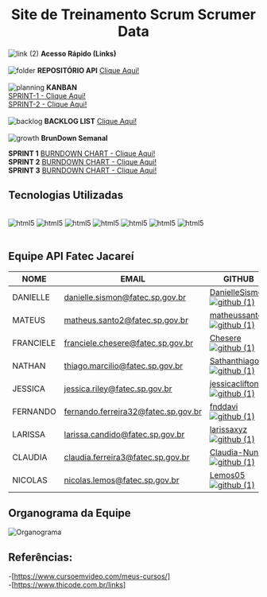 <h1 align='center'> Site de Treinamento Scrum Scrumer Data  </h1>

![link (2)](https://user-images.githubusercontent.com/104475381/235953049-06c546c1-aa57-42f2-b8db-0ba5237a5ec4.png) **Acesso Rápido (Links)**
<br>
<br>
![folder](https://user-images.githubusercontent.com/104475381/235959141-faaeb1c6-25a9-4545-a1f4-41832e8f0fc5.png)
**REPOSITÓRIO API**
[Clique Aqui!](https://github.com/ScrumerDataAPI/API)
<br>
<br>
![planning](https://user-images.githubusercontent.com/104475381/235958977-c923e4b1-8a20-4863-9344-0c86ce84caef.png)
 **KANBAN**
 <br>
[SPRINT-1 - Clique Aqui!](https://github.com/users/ScrumerDataAPI/projects/8/views/2)
<br>
[SPRINT-2 - Clique Aqui!](https://github.com/users/ScrumerDataAPI/projects/9)
<br>
<br>
![backlog](https://user-images.githubusercontent.com/104475381/235958941-ed63f4ab-3d47-4ecd-83f7-e9d889e1b38c.png)
**BACKLOG LIST**
[Clique Aqui!](https://github.com/users/ScrumerDataAPI/projects/8)
<br>
<br>
![growth](https://user-images.githubusercontent.com/104475381/235959262-d2c25637-4372-43b9-bcd2-94c357c23c8c.png)
 **BrunDown Semanal**

**SPRINT 1**
[BURNDOWN CHART - Clique Aqui!](https://andreyluiz.com/burn-it-down/#/sprint/eje8tf3)
<br>
**SPRINT 2**
[BURNDOWN CHART - Clique Aqui!](https://andreyluiz.com/burn-it-down/#/sprint/x64dreho)
<br>
**SPRINT 3**
[BURNDOWN CHART - Clique Aqui!](https://andreyluiz.com/burn-it-down/#/sprint/x64dreho)
<br>

## Tecnologias Utilizadas

<div style="display: inline_block"><br>
    <img alignm alt= "html5" src="https://img.shields.io/badge/HTML5-E34F26?style=for-the-badge&logo=html5&logoColor=white"/>
    <img alignm alt= "html5" src="https://img.shields.io/badge/JavaScript-F7DF1E?style=for-the-badge&logo=javascript&logoColor=black"/>
    <img alignm alt= "html5" src="https://img.shields.io/badge/CSS3-1572B6?style=for-the-badge&logo=css3&logoColor=white"/>
    <img alignm alt= "html5" src="https://img.shields.io/badge/Markdown-000000?style=for-the-badge&logo=markdown&logoColor=white"/>
    <img alignm alt= "html5" src="https://img.shields.io/badge/Figma-F24E1E?style=for-the-badge&logo=figma&logoColor=white"/>
    <img alignm alt= "html5" src="https://img.shields.io/badge/gimp-5C5543?style=for-the-badge&logo=gimp&logoColor=white"/>
    <img alignm alt= "html5" src="https://img.shields.io/badge/GIT-E44C30?style=for-the-badge&logo=git&logoColor=white"/>
        </div><br>


## Equipe API Fatec Jacareí

NOME	|	EMAIL	|	GITHUB	|	CARGO
---	|	---	|	---	|	---
DANIELLE	|	danielle.sismon@fatec.sp.gov.br	|	[DanielleSismon![github (1)](https://user-images.githubusercontent.com/127904356/227741763-25763db0-8564-428d-a08e-2653b53a733e.png)](https://github.com/DanielleSismon)	|	PO
MATEUS	|	matheus.santo2@fatec.sp.gov.br	|	[matheussanto2![github (1)](https://user-images.githubusercontent.com/127904356/227741763-25763db0-8564-428d-a08e-2653b53a733e.png)](https://github.com/matheussanto2)	|	Master Scrum
FRANCIELE	|	franciele.chesere@fatec.sp.gov.br	|	[Chesere![github (1)](https://user-images.githubusercontent.com/127904356/227741763-25763db0-8564-428d-a08e-2653b53a733e.png)](https://github.com/ChesereF)|	Tem Dev
NATHAN	|	thiago.marcilio@fatec.sp.gov.br	|	[Sathanthiago![github (1)](https://user-images.githubusercontent.com/127904356/227741763-25763db0-8564-428d-a08e-2653b53a733e.png)](https://github.com/Sathanthiago)	|	Tem Dev
JESSICA	|	jessica.riley@fatec.sp.gov.br	|	[jessicaclifton![github (1)](https://user-images.githubusercontent.com/127904356/227741763-25763db0-8564-428d-a08e-2653b53a733e.png)](https://github.com/jessicaclifton)	|	Tem Dev
FERNANDO	|	fernando.ferreira32@fatec.sp.gov.br	|	[fnddavi![github (1)](https://user-images.githubusercontent.com/127904356/227741763-25763db0-8564-428d-a08e-2653b53a733e.png)](https://github.com/fnddavi)	|	Tem Dev
LARISSA	|	larissa.candido@fatec.sp.gov.br	|	[larissaxyz![github (1)](https://user-images.githubusercontent.com/127904356/227741763-25763db0-8564-428d-a08e-2653b53a733e.png)](https://github.com/larissaxyz)	|	Tem Dev
CLAUDIA	|	claudia.ferreira3@fatec.sp.gov.br	|	[Claudia-Nunes![github (1)](https://user-images.githubusercontent.com/127904356/227741763-25763db0-8564-428d-a08e-2653b53a733e.png)](https://github.com/Claudia-Nunes)|	Tem Dev
NICOLAS	|	nicolas.lemos@fatec.sp.gov.br	|	[Lemos05![github (1)](https://user-images.githubusercontent.com/127904356/227741763-25763db0-8564-428d-a08e-2653b53a733e.png)](https://github.com/Lemos05)	|	Tem Dev

## Organograma da Equipe

![Organograma](https://user-images.githubusercontent.com/104475381/231306611-1bb7ef33-0d05-4ad9-93c6-4e55073b3b6b.jpg)

## Referências:

-[https://www.cursoemvideo.com/meus-cursos/]<br>
-[https://www.thicode.com.br/links]
